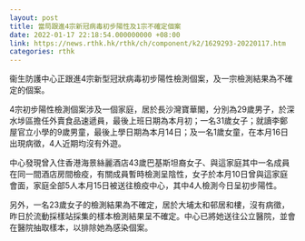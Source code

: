 ```yaml
---
layout: post
title: 當局跟進4宗新冠病毒初步陽性及1宗不確定個案
date: 2022-01-17 22:18:54.000000000 +08:00
link: https://news.rthk.hk/rthk/ch/component/k2/1629293-20220117.htm
categories: rthk
---
```


衞生防護中心正跟進4宗新型冠狀病毒初步陽性檢測個案，及一宗檢測結果為不確定的個案。

4宗初步陽性檢測個案涉及一個家庭，居於長沙灣寶華閣，分別為29歲男子，於深水埗區擔任外賣食品速遞員，最後上班日期為本月初；一名31歲女子；就讀李鄭屋官立小學的9歲男童，最後上學日期為本月14日；及一名1歲女童，在本月16日出現病徵，4人近期均沒有外遊。

中心發現曾入住香港海景絲麗酒店43歲巴基斯坦裔女子、與這家庭其中一名成員在同一間酒店房間檢疫，有關成員暫時檢測呈陰性，女子於本月10日曾與這家庭會面，家庭全部5人本月15日被送往檢疫中心，其中4人檢測今日呈初步陽性。

另外，一名23歲女子的檢測結果為不確定，居於大埔太和邨居和樓，沒有病徵，昨日於流動採樣站採集的樣本檢測結果呈不確定。中心已將她送往公立醫院，並會在醫院抽取樣本，以排除她為感染個案。
